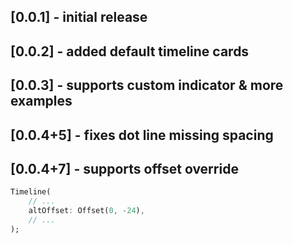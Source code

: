 ## [0.0.1] - initial release
## [0.0.2] - added default timeline cards
## [0.0.3] - supports custom indicator & more examples
## [0.0.4+5] - fixes dot line missing spacing
## [0.0.4+7] - supports offset override
```dart
Timeline(
    // ...
    altOffset: Offset(0, -24),
    // ...
);
```